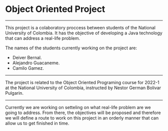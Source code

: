 # Object Oriented Project
---

This project is a colaboratory proccess between students of the National University of Colombia. It has the objective of developing a Java technology that can address a real-life problem. 

The names of the students currently working on the project are: 
 - Deiver Bernal.
 - Alejandro Guacaneme.
 - Camilo Gamez. 

---

The project is related to the Object Oriented Programing course for 2022-1 at the National University of Colombia, instructed by Nestor German Bolivar Pulgarin. 

---

Currently we are working on setteling on what real-life problem are we going to address. From there, the objectives will be proposed and therefore we will define a route to work on this project in an orderly manner that can allow us to get finished in time. 
